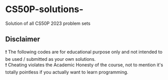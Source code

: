 # CS50P-solutions-
Solution of all CS50P 2023 problem sets


## Disclaimer
❗ The following codes are for educational purpose only and not intended to be used / submitted as your own solutions.\
❗ Cheating violates the Academic Honesty of the course, not to mention it's totally pointless if you actually want to learn programming.
